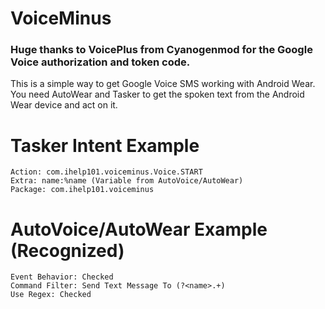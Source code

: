 # VoiceMinus

### Huge thanks to VoicePlus from Cyanogenmod for the Google Voice authorization and token code. ###

This is a simple way to get Google Voice SMS working with Android Wear. You need AutoWear and Tasker to get the spoken text from the Android Wear device and act on it.

# Tasker Intent Example    
    Action: com.ihelp101.voiceminus.Voice.START      
    Extra: name:%name (Variable from AutoVoice/AutoWear)
    Package: com.ihelp101.voiceminus      

# AutoVoice/AutoWear Example (Recognized)     
    Event Behavior: Checked      
    Command Filter: Send Text Message To (?<name>.+)
    Use Regex: Checked     
